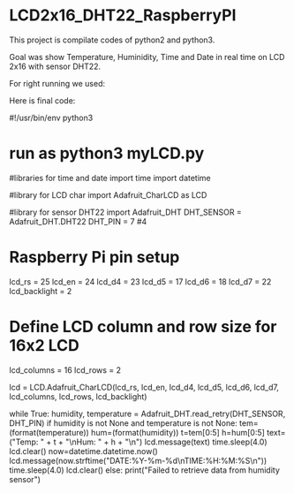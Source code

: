 # LCD2x16_DHT22_RaspberryPI

This project is compilate codes of python2 and python3.

Goal was show Temperature, Huminidity, Time and Date in real time on LCD 2x16 with sensor DHT22.

For right running we used: 




Here is final code:

#!/usr/bin/env python3
# run as python3 myLCD.py

#libraries for time and date
import time
import datetime

#library for LCD char
import Adafruit_CharLCD as LCD

#library for sensor DHT22
import Adafruit_DHT
DHT_SENSOR = Adafruit_DHT.DHT22
DHT_PIN = 7 #4

# Raspberry Pi pin setup
lcd_rs = 25
lcd_en = 24
lcd_d4 = 23
lcd_d5 = 17
lcd_d6 = 18
lcd_d7 = 22
lcd_backlight = 2

# Define LCD column and row size for 16x2 LCD
lcd_columns = 16
lcd_rows = 2

lcd = LCD.Adafruit_CharLCD(lcd_rs, lcd_en, lcd_d4, lcd_d5, lcd_d6, lcd_d7, lcd_columns, lcd_rows, lcd_backlight)

while True:
    humidity, temperature = Adafruit_DHT.read_retry(DHT_SENSOR, DHT_PIN)
    if humidity is not None and temperature is not None:
        tem=(format(temperature))
        hum=(format(humidity))
        t=tem[0:5]
        h=hum[0:5]
        text=("Temp: " + t + "\nHum: " + h + "\n")
        lcd.message(text)
        time.sleep(4.0)
        lcd.clear()
        now=datetime.datetime.now()
        lcd.message(now.strftime("DATE:%Y-%m-%d\nTIME:%H:%M:%S\n"))
        time.sleep(4.0)
        lcd.clear()
    else:
        print("Failed to retrieve data from humidity sensor")
